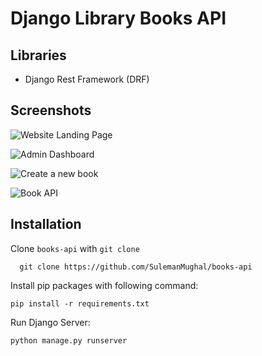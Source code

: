 # Django Library Books API


## Libraries

-  Django Rest Framework (DRF)
## Screenshots
![Website Landing Page](https://github.com/SulemanMughal/books-api/blob/main/demo/landing%20page.png)

![Admin Dashboard](https://github.com/SulemanMughal/books-api/blob/main/demo/admin%20dashboard.png)

![Create a new book](https://github.com/SulemanMughal/books-api/blob/main/demo/add%20new%20books.png)

![Book API](https://github.com/SulemanMughal/books-api/blob/main/demo/book%20api.png)


## Installation

Clone  `books-api` with `git clone`

```
  git clone https://github.com/SulemanMughal/books-api
```

Install pip packages with following command:
```
pip install -r requirements.txt
```

Run Django Server:
```
python manage.py runserver
```
